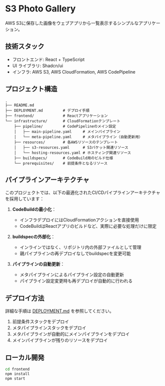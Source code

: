 # S3 Photo Gallery

AWS S3に保存した画像をウェブアプリから一覧表示するシンプルなアプリケーション。

## 技術スタック

- フロントエンド: React + TypeScript
- UI ライブラリ: Shadcn/ui
- インフラ: AWS S3, AWS CloudFormation, AWS CodePipeline

## プロジェクト構造

```
.
├── README.md
├── DEPLOYMENT.md         # デプロイ手順
├── frontend/             # Reactアプリケーション
└── infrastructure/       # CloudFormationテンプレート
    ├── pipeline/         # CodePipelineのメイン設定
    │   ├── main-pipeline.yaml     # メインパイプライン
    │   └── meta-pipeline.yaml     # メタパイプライン（自動更新用）
    ├── resources/        # 各AWSリソースのテンプレート
    │   ├── s3-resources.yaml      # S3バケット関連リソース
    │   └── hosting-resources.yaml # ホスティング関連リソース
    ├── buildspecs/       # CodeBuild用のビルド仕様
    └── prerequisites/    # 前提条件となるリソース
```

## パイプラインアーキテクチャ

このプロジェクトでは、以下の最適化されたCI/CDパイプラインアーキテクチャを採用しています：

1. **CodeBuildの最小化**：
   - インフラデプロイにはCloudFormationアクションを直接使用
   - CodeBuildはReactアプリのビルドなど、実際に必要な処理だけに限定

2. **buildspecの外部化**：
   - インラインではなく、リポジトリ内の外部ファイルとして管理
   - 親パイプラインの再デプロイなしでbuildspecを変更可能

3. **パイプラインの自動更新**：
   - メタパイプラインによるパイプライン設定の自動更新
   - パイプライン設定変更時も再デプロイが自動的に行われる

## デプロイ方法

詳細な手順は [DEPLOYMENT.md](DEPLOYMENT.md) を参照してください。

1. 前提条件スタックをデプロイ
2. メタパイプラインスタックをデプロイ
3. メタパイプラインが自動的にメインパイプラインをデプロイ
4. メインパイプラインが残りのリソースをデプロイ

## ローカル開発

```bash
cd frontend
npm install
npm start
```
